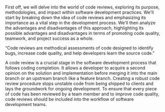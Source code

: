 First off, we will delve into the world of code reviews, exploring its purpose, methodologies, and impact within software development practices. We'll start by breaking down the idea of code reviews and emphasizing its importance as a vital step in the development process. We'll then analyze the advantages and disadvantages of this approach, highlighting its possible advantages and disadvantages in terms of promoting code quality, teamwork, and project success as a whole.

“Code reviews are methodical assessments of code designed to identify bugs, increase code quality, and help developers learn the source code.”

A code review is a crucial stage in the software development process that follows coding completion. It allows a developer to acquire a second opinion on the solution and implementation before merging it into the main branch or an upstream branch like a feature branch.
Creating a robust code review procedure stops unstable code from being shipped to clients and lays the groundwork for ongoing development. To ensure that every piece of code has been reviewed by a team member and to improve code quality, code reviews should be included into the workflow of software development teams. 
